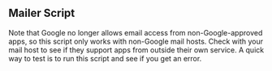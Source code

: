 ## Mailer Script  

Note that Google no longer allows email access from non-Google-approved apps, so this script only works with non-Google mail hosts. Check with your mail host to see if they support apps from outside their own service. A quick way to test is to run this script and see if you get an error. 